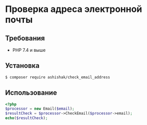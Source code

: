 # Проверка адреса электронной почты

## Требования
- PHP 7.4 и выше

## Установка
```bash
$ composer require ashishak/check_email_address
```

## Использование
```php
<?php 
$processor = new Email($email);
$resultCheck = $processor->CheckEmail($processor->email);
echo($resultCheck);
```
